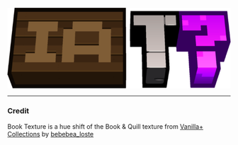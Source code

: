 ![logo](./iatw.png)

----

### Credit

Book Texture is a hue shift of the Book & Quill texture from [Vanilla+ Collections](https://modrinth.com/resourcepack/vanillacollections) by [bebebea_loste](https://modrinth.com/user/bebebea_loste)